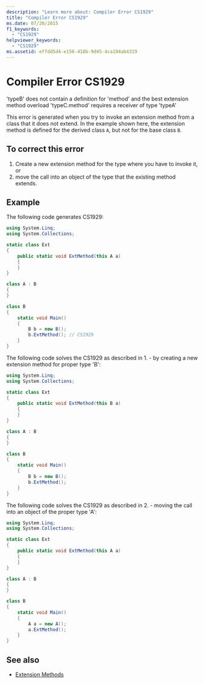 ```yaml
---
description: "Learn more about: Compiler Error CS1929"
title: "Compiler Error CS1929"
ms.date: 07/20/2015
f1_keywords: 
  - "CS1929"
helpviewer_keywords: 
  - "CS1929"
ms.assetid: effdd5d4-e156-418b-9d45-4ca194ab4319
---
```

# Compiler Error CS1929

'typeB' does not contain a definition for 'method' and the best extension method overload 'typeC.method' requires a receiver of type 'typeA'

This error is generated when you try to invoke an extension method from a class that it does not extend. In the example shown here, the extension method is defined for the derived class `A`, but not for the base class `B`.  

## To correct this error

1. Create a new extension method for the type where you have to invoke it, or
2. move the call into an object of the type that the existing method extends.

## Example

The following code generates CS1929:

```csharp
using System.Linq;
using System.Collections;

static class Ext
{
    public static void ExtMethod(this A a)
    {
    }
}

class A : B
{
}

class B
{
    static void Main()
    {
        B b = new B();
        b.ExtMethod(); // CS1929
    }
}
```

The following code solves the CS1929 as described in 1. - by creating a new extension method for proper type 'B':

```csharp
using System.Linq;
using System.Collections;

static class Ext
{
    public static void ExtMethod(this B a)
    {
    }
}

class A : B
{
}

class B
{
    static void Main()
    {
        B b = new B();
        b.ExtMethod();
    }
}
```

The following code solves the CS1929 as described in 2. - moving the call into an object of the proper type 'A':

```csharp
using System.Linq;
using System.Collections;

static class Ext
{
    public static void ExtMethod(this A a)
    {
    }
}

class A : B
{
}

class B
{
    static void Main()
    {
        A a = new A();
        a.ExtMethod();
    }
}
```

## See also

- [Extension Methods](../programming-guide/classes-and-structs/extension-methods.md)
